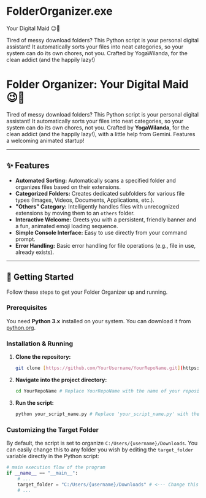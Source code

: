 # FolderOrganizer.exe
Your Digital Maid 😉🧹 

Tired of messy download folders? This Python script is your personal digital assistant! It automatically sorts your files into neat categories, so your system can do its own chores, not you. Crafted by YogaWilanda, for the clean addict (and the happily lazy!)

# Folder Organizer: Your Digital Maid 😉🧹

Tired of messy download folders? This Python script is your personal digital assistant! It automatically sorts your files into neat categories, so your system can do its own chores, not you. Crafted by **YogaWilanda**, for the clean addict (and the happily lazy!), with a little help from Gemini. Features a welcoming animated startup!

---

## ✨ Features

* **Automated Sorting:** Automatically scans a specified folder and organizes files based on their extensions.
* **Categorized Folders:** Creates dedicated subfolders for various file types (Images, Videos, Documents, Applications, etc.).
* **"Others" Category:** Intelligently handles files with unrecognized extensions by moving them to an `others` folder.
* **Interactive Welcome:** Greets you with a persistent, friendly banner and a fun, animated emoji loading sequence.
* **Simple Console Interface:** Easy to use directly from your command prompt.
* **Error Handling:** Basic error handling for file operations (e.g., file in use, already exists).

---

## 🚀 Getting Started

Follow these steps to get your Folder Organizer up and running.

### Prerequisites

You need **Python 3.x** installed on your system. You can download it from [python.org](https://www.python.org/downloads/).

### Installation & Running

1.  **Clone the repository:**
    ```bash
    git clone [https://github.com/YourUsername/YourRepoName.git](https://github.com/yogawilanda/FolderOrganizer.exe.git)
    ```
2.  **Navigate into the project directory:**
    ```bash
    cd YourRepoName # Replace YourRepoName with the name of your repository folder
    ```
3.  **Run the script:**
    ```bash
    python your_script_name.py # Replace 'your_script_name.py' with the actual name of your main Python file (e.g., folder_organizer.py)
    ```

### Customizing the Target Folder

By default, the script is set to organize `C:/Users/{username}/Downloads`. You can easily change this to any folder you wish by editing the `target_folder` variable directly in the Python script:

```python
# main execution flow of the program
if __name__ == "__main__":
    # ...
    target_folder = "C:/Users/{username}/Downloads" # <--- Change this path!
    # ...
